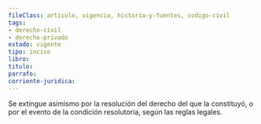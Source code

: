```yaml
---
fileClass: articulo, vigencia, historia-y-fuentes, codigo-civil
tags:
- derecho-civil
- derecho-privado
estado: vigente
tipo: inciso
libro:
titulo:
parrafo:
corriente-juridica:
---
```

Se extingue asimismo por la resolución del derecho del que la constituyó, o por el evento de la condición resolutoria, según las reglas legales.